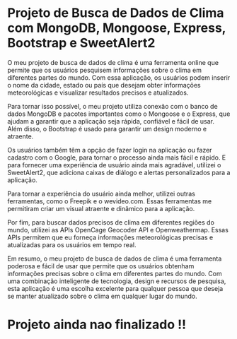 <h1>Projeto de Busca de Dados de Clima com MongoDB, Mongoose, Express, Bootstrap e SweetAlert2</h1>

<p>O meu projeto de busca de dados de clima é uma ferramenta online que permite que os usuários pesquisem informações sobre o clima em diferentes partes do mundo. Com essa aplicação, os usuários podem inserir o nome da cidade, estado ou país que desejam obter informações meteorológicas e visualizar resultados precisos e atualizados.</p>

<p>Para tornar isso possível, o meu projeto utiliza conexão com o banco de dados MongoDB e pacotes importantes como o Mongoose e o Express, que ajudam a garantir que a aplicação seja rápida, confiável e fácil de usar. Além disso, o Bootstrap é usado para garantir um design moderno e atraente.</p>

<p>Os usuários também têm a opção de fazer login na aplicação ou fazer cadastro com o Google, para tornar o processo ainda mais fácil e rápido. E para fornecer uma experiência de usuário ainda mais agradável, utilizei o SweetAlert2, que adiciona caixas de diálogo e alertas personalizados para a aplicação.</p>

<p>Para tornar a experiência do usuário ainda melhor, utilizei outras ferramentas, como o Freepik e o wevideo.com. Essas ferramentas me permitiram criar um visual atraente e dinâmico para a aplicação.</p>

<p>Por fim, para buscar dados precisos de clima em diferentes regiões do mundo, utilizei as APIs OpenCage Geocoder API e Openweathermap. Essas APIs permitem que eu forneça informações meteorológicas precisas e atualizadas para os usuários em tempo real.</p>

<p>Em resumo, o meu projeto de busca de dados de clima é uma ferramenta poderosa e fácil de usar que permite que os usuários obtenham informações precisas sobre o clima em diferentes partes do mundo. Com uma combinação inteligente de tecnologia, design e recursos de pesquisa, esta aplicação é uma escolha excelente para qualquer pessoa que deseja se manter atualizado sobre o clima em qualquer lugar do mundo.</p>


# Projeto ainda nao finalizado !!


